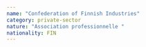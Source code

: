 ```yaml
---
name: "Confederation of Finnish Industries"
category: private-sector
nature: "Association professionnelle "
nationality: FIN
---
```

    